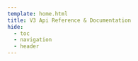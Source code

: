 ```yaml
---
template: home.html
title: V3 Api Reference & Documentation
hide:
  - toc
  - navigation
  - header
---
```

<h1 style="position: absolute"></h1>


<div id="app"></div>
<!-- Load Scalar and initialize it directly -->
<script>
    // Define configuration first
    var configuration = {
        theme: 'alternate',
        // Do not use the default fonts from the Scalar CDN
        withDefaultFonts: 'false',
    };
    
    function loadScalar() {
        var script = document.createElement('script');
        script.src = 'https://cdn.jsdelivr.net/npm/@scalar/api-reference';
        script.onload = function() {
            // Initialize immediately after script loads
            Scalar.createApiReference('#app', {
                // The URL of the OpenAPI/Swagger document
                url: 'https://hcb.hackclub.com/api/v3/swagger_doc',
                // Avoid CORS issues
                proxyUrl: 'https://proxy.scalar.com',
            });
        };
        document.head.appendChild(script);
    }
    
    loadScalar();
</script>

<style>
:root {
    --scalar-font: 'Phantom Sans'
  }
  .dark-mode {
    --scalar-color-1: rgba(255, 255, 255, 0.81);
    --scalar-color-2: rgba(255, 255, 255, 0.443);
    --scalar-color-3: rgba(255, 255, 255, 0.282);
    --scalar-color-accent: #8ab4f8;
    --scalar-background-1: #17171D;
    --scalar-background-2:rgb(42, 39, 45);
    --scalar-background-3:rgb(52, 50, 58);
    --scalar-background-accent: #8ab4f81f;
  }
  .light-mode {
    --scalar-color-1: rgba(255, 255, 255, 0.81);
    --scalar-color-2: rgba(255, 255, 255, 0.443);
    --scalar-color-3: rgba(255, 255, 255, 0.282);
    --scalar-color-accent: #8ab4f8;
    --scalar-background-1: #17171D;
    --scalar-background-2:rgb(42, 39, 45);
    --scalar-background-3:rgb(52, 50, 58);
    --scalar-background-accent: #8ab4f81f;
  }
  .darklight-reference[data-v-c3203d44] {
    display: none;
  }
</style>